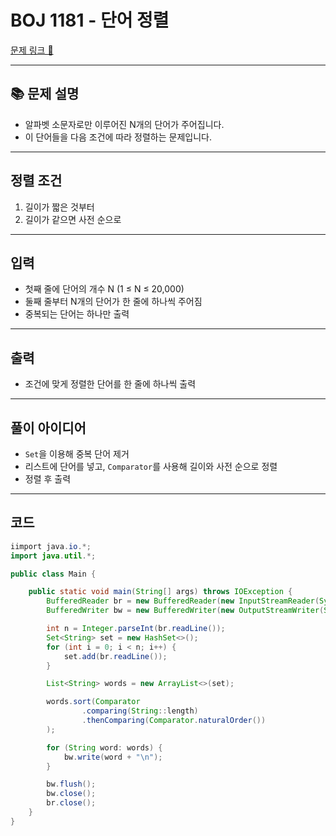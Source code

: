 # BOJ 1181 - 단어 정렬

[문제 링크 🔗](https://www.acmicpc.net/problem/1181)

---

## 📚 문제 설명

- 알파벳 소문자로만 이루어진 N개의 단어가 주어집니다.
- 이 단어들을 다음 조건에 따라 정렬하는 문제입니다.

---

## 정렬 조건

1. 길이가 짧은 것부터
2. 길이가 같으면 사전 순으로

---

## 입력

- 첫째 줄에 단어의 개수 N (1 ≤ N ≤ 20,000)
- 둘째 줄부터 N개의 단어가 한 줄에 하나씩 주어짐
- 중복되는 단어는 하나만 출력

---

## 출력

- 조건에 맞게 정렬한 단어를 한 줄에 하나씩 출력

---

## 풀이 아이디어

- `Set`을 이용해 중복 단어 제거
- 리스트에 단어를 넣고, `Comparator`를 사용해 길이와 사전 순으로 정렬
- 정렬 후 출력

---

## 코드

```java
iimport java.io.*;
import java.util.*;

public class Main {

    public static void main(String[] args) throws IOException {
        BufferedReader br = new BufferedReader(new InputStreamReader(System.in));
        BufferedWriter bw = new BufferedWriter(new OutputStreamWriter(System.out));

        int n = Integer.parseInt(br.readLine());
        Set<String> set = new HashSet<>();
        for (int i = 0; i < n; i++) {
            set.add(br.readLine());
        }

        List<String> words = new ArrayList<>(set);

        words.sort(Comparator
                .comparing(String::length)
                .thenComparing(Comparator.naturalOrder())
        );

        for (String word: words) {
            bw.write(word + "\n");
        }

        bw.flush();
        bw.close();
        br.close();
    }
}
```